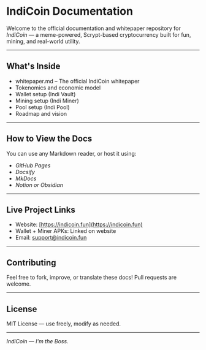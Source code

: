 # IndiCoin Documentation

Welcome to the official documentation and whitepaper repository for *IndiCoin* — a meme-powered, Scrypt-based cryptocurrency built for fun, mining, and real-world utility.

---

## What's Inside

- whitepaper.md – The official IndiCoin whitepaper
- Tokenomics and economic model
- Wallet setup (Indi Vault)
- Mining setup (Indi Miner)
- Pool setup (Indi Pool)
- Roadmap and vision

---

## How to View the Docs

You can use any Markdown reader, or host it using:

- *GitHub Pages*
- *Docsify*
- *MkDocs*
- *Notion or Obsidian*

---

## Live Project Links

- Website: [https://indicoin.fun](https://indicoin.fun)
- Wallet + Miner APKs: Linked on website
- Email: [support@indicoin.fun](mailto:support@indicoin.fun)

---

## Contributing

Feel free to fork, improve, or translate these docs! Pull requests are welcome.

---

## License

MIT License — use freely, modify as needed.

---

*IndiCoin — I'm the Boss.*
